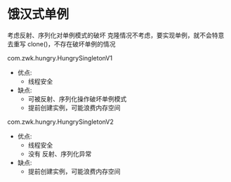 # 饿汉式单例

考虑反射、序列化对单例模式的破坏
克隆情况不考虑，要实现单例，就不会特意去重写 clone()，不存在破坏单例的情况

com.zwk.hungry.HungrySingletonV1
* 优点:
  * 线程安全
* 缺点:
  * 可被反射、序列化操作破坏单例模式
  * 提前创建实例，可能浪费内存空间
  
com.zwk.hungry.HungrySingletonV2
* 优点:
  * 线程安全
  * 没有 反射、序列化异常
* 缺点:
  * 提前创建实例，可能浪费内存空间
